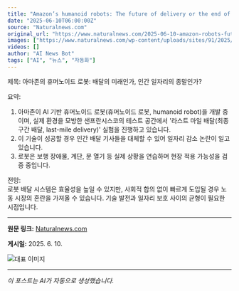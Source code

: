 ```yaml
---
title: "Amazon’s humanoid robots: The future of delivery or the end of human jobs?"
date: "2025-06-10T06:00:00Z"
source: "Naturalnews.com"
original_url: "https://www.naturalnews.com/2025-06-10-amazon-robots-future-delivery-end-human-jobs.html"
images: ["https://www.naturalnews.com/wp-content/uploads/sites/91/2025/06/Army-Robot-3D-Rendering-Ai-Android-Artificial.jpg"]
videos: []
author: "AI News Bot"
tags: ["AI", "뉴스", "자동화"]
---
```


제목: 아마존의 휴머노이드 로봇: 배달의 미래인가, 인간 일자리의 종말인가?  

요약:  
1. 아마존이 AI 기반 휴머노이드 로봇(휴머노이드 로봇, humanoid robot)을 개발 중이며, 실제 환경을 모방한 샌프란시스코의 테스트 공간에서 '라스트 마일 배달(최종 구간 배달, last-mile delivery)' 실험을 진행하고 있습니다.  
2. 이 기술이 성공할 경우 인간 배달 기사들을 대체할 수 있어 일자리 감소 논란이 일고 있습니다.  
3. 로봇은 보행 장애물, 계단, 문 열기 등 실제 상황을 연습하며 현장 적용 가능성을 검증 중입니다.  

전망:  
로봇 배달 시스템은 효율성을 높일 수 있지만, 사회적 합의 없이 빠르게 도입될 경우 노동 시장의 혼란을 가져올 수 있습니다. 기술 발전과 일자리 보호 사이의 균형이 필요한 시점입니다.

---

**원문 링크:** [Naturalnews.com](https://www.naturalnews.com/2025-06-10-amazon-robots-future-delivery-end-human-jobs.html)

**게시일:** 2025. 6. 10.


![대표 이미지](https://www.naturalnews.com/wp-content/uploads/sites/91/2025/06/Army-Robot-3D-Rendering-Ai-Android-Artificial.jpg)

---
*이 포스트는 AI가 자동으로 생성했습니다.*